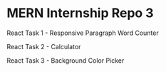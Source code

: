 # MERN Internship Repo 3

 React Task 1 - Responsive Paragraph Word Counter
 
 React Task 2 - Calculator 
 
 React Task 3 - Background Color Picker
